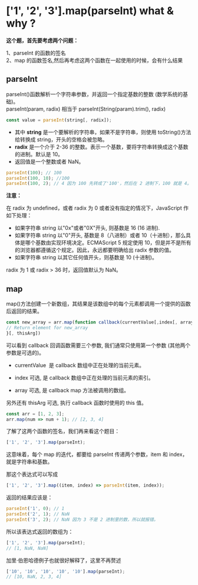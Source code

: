 # ['1', '2', '3'].map(parseInt) what & why ?

**这个题，首先要考虑两个问题：**

1、parseInt 的函数的签名  
2、map 的函数签名,然后再考虑这两个函数在一起使用的时候，会有什么结果

## parseInt

parseInt()函数解析一个字符串参数，并返回一个指定基数的整数 (数学系统的基础)。  
parseInt(param, radix) 相当于 parseInt(String(param).trim(), radix)

```js
const value = parseInt(string[, radix]);
```

- 其中 **string** 是一个要解析的字符串，如果不是字符串，则使用 toString()方法给转换成 string，开头的空格会被忽略。
- **radix** 是一个介于 2-36 的整数。表示一个基数，要将字符串转换成这个基数的进制。默认是 10。
- 返回值是一个整数或者 NaN。

```js
parseInt(100); // 100
parseInt(100, 10); //100
parseInt(100, 2); // 4 因为 100 先转成了'100'，然后在 2 进制下，100 就是 4。
```

**注意：**

在 radix 为 undefined，或者 radix 为 0 或者没有指定的情况下，JavaScript 作如下处理：

- 如果字符串 string 以"0x"或者"0X"开头, 则基数是 16 (16 进制).
- 如果字符串 string 以"0"开头, 基数是 8（八进制）或者 10（十进制），那么具体是哪个基数由实现环境决定。ECMAScript 5 规定使用 10，但是并不是所有的浏览器都遵循这个规定。因此，永远都要明确给出 radix 参数的值。
- 如果字符串 string 以其它任何值开头，则基数是 10 (十进制)。

radix 为 1 或 radix > 36 时，返回值默认为 NaN。

## map

map()方法创建一个新数组，其结果是该数组中的每个元素都调用一个提供的函数后返回的结果。

```js
const new_array = arr.map(function callback(currentValue[,index[, array]]) {
// Return element for new_array
}[, thisArg])
```

可以看到 callback 回调函数需要三个参数, 我们通常只使用第一个参数 (其他两个参数是可选的)。

- currentValue  是 callback 数组中正在处理的当前元素。

- index 可选, 是 callback 数组中正在处理的当前元素的索引。

- array 可选, 是 callback map 方法被调用的数组。

另外还有 thisArg 可选, 执行 callback 函数时使用的 this 值。

```js
const arr = [1, 2, 3];
arr.map(num => num + 1); // [2, 3, 4]
```

了解了这两个函数的签名，我们再来看这个题目：

```js
['1', '2', '3'].map(parseInt);
```

这意味着，每个 map 的迭代，都要给 parseInt 传递两个参数，item 和 index，就是字符串和基数。

那这个表达式可以写成

```js
['1', '2', '3'].map((item, index) => parseInt(item, index));
```

返回的结果应该是：

```js
parseInt('1', 0); // 1
parseInt('2', 1); // NaN
parseInt('3', 2); // NaN 因为 3 不是 2 进制里的数，所以就报错。
```

所以该表达式返回的数组为：

```js
['1', '2', '3'].map(parseInt);
// [1, NaN, NaN]
```

加里·伯恩哈德例子也就很好解释了，这里不再赘述

```js
['10', '10', '10', '10', '10'].map(parseInt);
// [10, NaN, 2, 3, 4]
```
